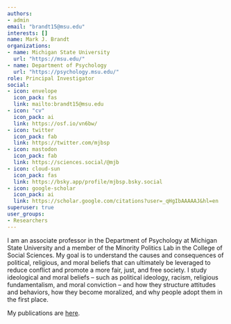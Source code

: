 ```yaml
---
authors:
- admin
email: "brandt15@msu.edu"
interests: []
name: Mark J. Brandt
organizations:
- name: Michigan State University
  url: "https://msu.edu/"
- name: Department of Psychology
  url: "https://psychology.msu.edu/"
role: Principal Investigator
social:
- icon: envelope
  icon_pack: fas
  link: mailto:brandt15@msu.edu
- icon: "cv"
  icon_pack: ai
  link: https://osf.io/vn6bw/
- icon: twitter
  icon_pack: fab
  link: https://twitter.com/mjbsp
- icon: mastodon
  icon_pack: fab
  link: https://sciences.social/@mjb
- icon: cloud-sun
  icon_pack: fas
  link: https://bsky.app/profile/mjbsp.bsky.social
- icon: google-scholar
  icon_pack: ai
  link: https://scholar.google.com/citations?user=_qHgIbAAAAAJ&hl=en
superuser: true
user_groups:
- Researchers
---
```


I am an associate professor in the Department of Psychology at Michigan State University and a member of the Minority Politics Lab in the College of Social Sciences. My goal is to understand the causes and consequences of political, religious, and moral beliefs that can ultimately be leveraged to reduce conflict and promote a more fair, just, and free society. I study ideological and moral beliefs – such as political ideology, racism, religious fundamentalism, and moral conviction – and how they structure attitudes and behaviors, how they become moralized, and why people adopt them in the first place. 

My publications are <a href="https://tbslaboratory.com/publications/index.html">here</a>.
